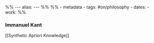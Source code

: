 %% ---
alias: 
--- %%
%% - metadata
	- tags: #on/philosophy 
	- dates: 
	- work: %%

### Immanuel Kant

[[Synthetic Apriori Knowledge]]
